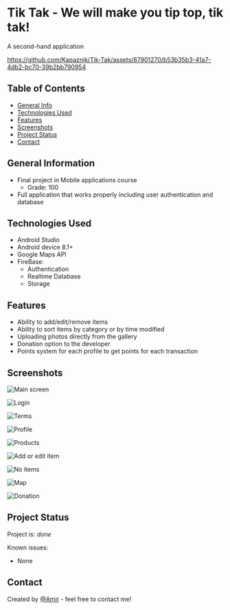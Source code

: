 # Tik Tak - We will make you tip top, tik tak!
A second-hand application 





https://github.com/Kapaznik/Tik-Tak/assets/87901270/b53b35b3-41a7-4db2-bc70-39b2bb790954




## Table of Contents
* [General Info](#general-information)
* [Technologies Used](#technologies-used)
* [Features](#features)
* [Screenshots](#screenshots)
* [Project Status](#project-status)
* [Contact](#contact)


## General Information
- Final project in Mobile applications course
  - Grade: 100
- Full application that works properly including user authentication and database


## Technologies Used
- Android Studio
- Android device 8.1+
- Google Maps API
- FireBase:
  - Authentication
  - Realtime Database
  - Storage



## Features
- Ability to add/edit/remove items 
- Ability to sort items by category or by time modified
- Uploading photos directly from the gallery
- Donation option to the developer
- Points system for each profile to get points for each transaction


## Screenshots

![Main screen](https://github.com/Kapaznik/Tik-Tak/assets/87901270/2379a543-a7ce-48fb-a4c0-ed1869613f63)

![Login](https://github.com/Kapaznik/Tik-Tak/assets/87901270/71218179-6aba-4050-9454-20cbf6dd58b0)

![Terms](https://github.com/Kapaznik/Tik-Tak/assets/87901270/20b31b97-e665-4fbb-8d12-ba3dd736ab20)

![Profile](https://github.com/Kapaznik/Tik-Tak/assets/87901270/da689305-e7a8-439e-99eb-543578be176b)

![Products](https://github.com/Kapaznik/Tik-Tak/assets/87901270/4d96a7bc-97df-4b4b-8761-71db17faa2b4)

![Add or edit item](https://github.com/Kapaznik/Tik-Tak/assets/87901270/cbda7a6a-cc13-4e48-b26f-84c6c60e43dd)

![No items](https://github.com/Kapaznik/Tik-Tak/assets/87901270/00e8369e-cea5-4875-b9cc-6680debe1f59)

![Map](https://github.com/Kapaznik/Tik-Tak/assets/87901270/4d50c792-25e6-4c5d-98d6-4955c2aace0a)

![Donation](https://github.com/Kapaznik/Tik-Tak/assets/87901270/e7b6937d-e31b-4b46-8628-f0d0bfc16c4d)


## Project Status
Project is: _done_



Known issues:
- None

## Contact
Created by [@Amir](https://www.linkedin.com/in/amir-peleg/)  - feel free to contact me!
